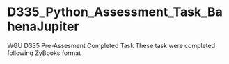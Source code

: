 # D335_Python_Assessment_Task_BahenaJupiter
WGU D335 Pre-Assesment Completed Task
These task were completed following ZyBooks format
